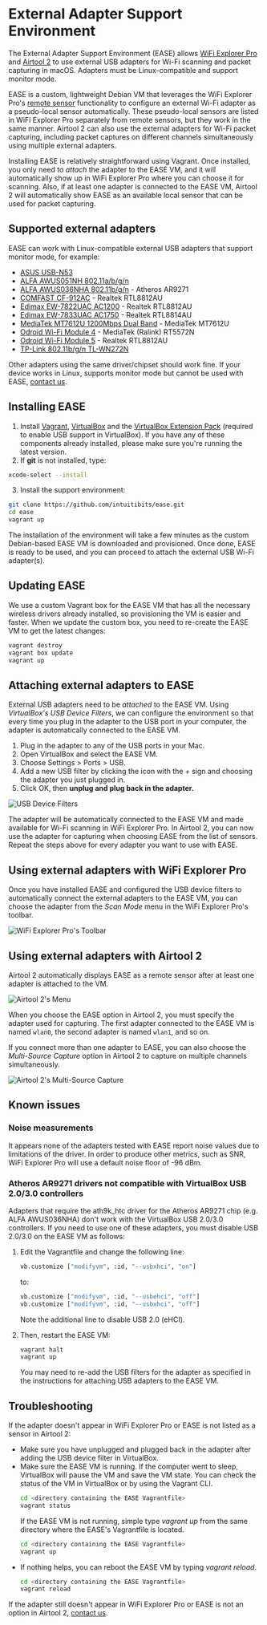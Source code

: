 # External Adapter Support Environment

The External Adapter Support Environment (EASE) allows [WiFi Explorer Pro](https://www.intuitibits.com/products/wifi-explorer-pro) and [Airtool 2](https://www.intuitibits.com/products/airtool) to use external USB adapters for Wi-Fi scanning and packet capturing in macOS. Adapters must be Linux-compatible and support monitor mode.

EASE is a custom, lightweight Debian VM that leverages the WiFi Explorer Pro's [remote sensor](https://github.com/intuitibits/wifiexplorer-sensor) functionality to configure an external Wi-Fi adapter as a pseudo-local sensor automatically. These pseudo-local sensors are listed in WiFi Explorer Pro separately from remote sensors, but they work in the same manner. Airtool 2 can also use the external adapters for Wi-Fi packet capturing, including packet captures on different channels simultaneously using multiple external adapters.

Installing EASE is relatively straightforward using Vagrant. Once installed, you only need to _attach_ the adapter to the EASE VM, and it will automatically show up in WiFi Explorer Pro where you can choose it for scanning. Also, if at least one adapter is connected to the EASE VM, Airtool 2 will automatically show EASE as an available local sensor that can be used for packet capturing.

## Supported external adapters

EASE can work with Linux-compatible external USB adapters that support monitor mode, for example:

* [ASUS USB-N53](https://www.amazon.com/Asus-Wireless-N-Graphical-Interface-USB-N53/dp/B005SAKW9G/ref=sr_1_1?ie=UTF8&qid=1515551234&sr=8-1&keywords=asus+usb+n53)
* [ALFA AWUS051NH 802.11a/b/g/n](https://www.amazon.com/Alfa-AWUS051NH-Wireless-Network-9dBi/dp/B003YH1X48/ref=sr_1_1?ie=UTF8&qid=1515526895&sr=8-1&keywords=AWUS051NH)
* [ALFA AWUS036NHA 802.11b/g/n](https://www.amazon.com/Alfa-AWUS036NHA-Wireless-USB-Adaptor/dp/B004Y6MIXS) - Atheros AR9271
* [COMFAST CF-912AC](https://www.amazon.com/Comfast-CF-912AC-1200Mbps-802-11ac-Wireless/dp/B00W37XPPK) - Realtek RTL8812AU
* [Edimax EW-7822UAC AC1200](https://www.amazon.com/gp/product/B00BXAXO7C/ref=ppx_yo_dt_b_asin_title_o01__o00_s00?ie=UTF8&psc=1) - Realtek RTL8812AU 
* [Edimax EW-7833UAC AC1750](https://www.amazon.com/gp/product/B01G51FBF6/ref=oh_aui_detailpage_o01_s00?ie=UTF8&psc=1) - Realtek RTL8814AU
* [MediaTek MT7612U 1200Mbps Dual Band](https://www.mediatek.com/products/broadbandWifi/mt7612u) - MediaTek MT7612U
* [Odroid Wi-Fi Module 4](https://ameridroid.com/products/wifi-module-4) - MediaTek (Ralink) RT5572N
* [Odroid Wi-Fi Module 5](https://ameridroid.com/products/wifi-module-5) - Realtek RTL8812AU
* [TP-Link 802.11b/g/n TL-WN272N](https://www.amazon.com/TP-Link-Wireless-Adapter-150Mbps-TL-WN727N/dp/B001WU2N1G/ref=sr_1_1?ie=UTF8&qid=1515706464&sr=8-1&keywords=tp-link+tl-wn727n)

Other adapters using the same driver/chipset should work fine. If your device works in Linux, supports monitor mode but cannot be used with EASE, [contact us](https://www.intuitibits.com/contact).

## Installing EASE

1. Install [Vagrant](https://www.vagrantup.com/downloads.html), [VirtualBox](https://www.virtualbox.org/wiki/Downloads) and the [VirtualBox Extension Pack](https://www.virtualbox.org/wiki/Downloads) (required to enable USB support in VirtualBox). If you have any of these components already installed, please make sure you're running the latest version.
2. If __git__ is not installed, type:
```bash
xcode-select --install
```
3. Install the support environment:
```bash
git clone https://github.com/intuitibits/ease.git
cd ease
vagrant up
```

The installation of the environment will take a few minutes as the custom Debian-based EASE VM is downloaded and provisioned. Once done, EASE is ready to be used, and you can proceed to attach the external USB Wi-Fi adapter(s).

## Updating EASE

We use a custom Vagrant box for the EASE VM that has all the necessary wireless drivers already installed, so provisioning the VM is easier and faster. When we update the custom box, you need to re-create the EASE VM to get the latest changes:

```bash
vagrant destroy
vagrant box update
vagrant up
```

## Attaching external adapters to EASE

External USB adapters need to be _attached_ to the EASE VM. Using _VirtualBox's USB Device Filters_, we can configure the environment so that every time you plug in the adapter to the USB port in your computer, the adapter is automatically connected to the EASE VM.

1. Plug in the adapter to any of the USB ports in your Mac.
1. Open VirtualBox and select the EASE VM.
1. Choose Settings > Ports > USB.
1. Add a new USB filter by clicking the icon with the _+_ sign and choosing the adapter you just plugged in.
1. Click OK, then **unplug and plug back in the adapter.**

![USB Device Filters](../master/images/usb_device_filters.png "USB Device Filters")

The adapter will be automatically connected to the EASE VM and made available for Wi-Fi scanning in WiFi Explorer Pro. In Airtool 2, you can now use the adapter for capturing when choosing EASE from the list of sensors. Repeat the steps above for every adapter you want to use with EASE.

## Using external adapters with WiFi Explorer Pro

Once you have installed EASE and configured the USB device filters to automatically connect the external adapters to the EASE VM, you can choose the adapter from the _Scan Mode_ menu in the WiFi Explorer Pro's toolbar.

![WiFi Explorer Pro's Toolbar](../master/images/wifiexplorerpro_toolbar.png "WiFi Explorer Pro's Toolbar")

## Using external adapters with Airtool 2

Airtool 2 automatically displays EASE as a remote sensor after at least one adapter is attached to the VM.

![Airtool 2's Menu](../master/images/airtool_menu.png "Airtool 2's Menu")

When you choose the EASE option in Airtool 2, you must specify the adapter used for capturing. The first adapter connected to the EASE VM is named ``wlan0``, the second adapter is named ``wlan1``, and so on. 

If you connect more than one adapter to EASE, you can also choose the _Multi-Source Capture_ option in Airtool 2 to capture on multiple channels simultaneously.

![Airtool 2's Multi-Source Capture](../master/images/airtool_multi_source_capture.png "Airtool 2's Multi-Source Capture")

## Known issues

### Noise measurements
It appears none of the adapters tested with EASE report noise values due to limitations of the driver. In order to produce other metrics, such as SNR, WiFi Explorer Pro will use a default noise floor of -96 dBm.

### Atheros AR9271 drivers not compatible with VirtualBox USB 2.0/3.0 controllers
Adapters that require the ath9k_htc driver for the Atheros AR9271 chip (e.g. ALFA AWUS036NHA) don't work with the VirtualBox USB 2.0/3.0 controllers. If you need to use one of these adapters, you must disable USB 2.0/3.0 on the EASE VM as follows:
    
1. Edit the Vagrantfile and change the following line:
    ```bash
    vb.customize ["modifyvm", :id, "--usbxhci", "on"]
    ```

    to:
    
    ```bash
    vb.customize ["modifyvm", :id, "--usbehci", "off"]
    vb.customize ["modifyvm", :id, "--usbxhci", "off"]
    ```

    Note the additional line to disable USB 2.0 (eHCI).

2. Then, restart the EASE VM:
    ```bash
    vagrant halt
    vagrant up
    ```
    
    You may need to re-add the USB filters for the adapter as specified in the instructions for attaching USB adapters to the EASE VM.

## Troubleshooting

If the adapter doesn't appear in WiFi Explorer Pro or EASE is not listed as a sensor in Airtool 2:
* Make sure you have unplugged and plugged back in the adapter after adding the USB device filter in VirtualBox.
* Make sure the EASE VM is running. If the computer went to sleep, VirtualBox will pause the VM and save the VM state. You can check the status of the VM in VirtualBox or by using the Vagrant CLI.
    ```bash
    cd <directory containing the EASE Vagrantfile>
    vagrant status
    ```
    If the EASE VM is not running, simple type _vagrant up_ from the same directory where the EASE's Vagrantfile is located. 
    ```bash
    cd <directory containing the EASE Vagrantfile>
    vagrant up
    ```
* If nothing helps, you can reboot the EASE VM by typing _vagrant reload_.
    ```bash
    cd <directory containing the EASE Vagrantfile>
    vagrant reload
    ```

If the adapter still doesn't appear in WiFi Explorer Pro or EASE is not an option in Airtool 2, [contact us](https://www.intuitibits.com/contact).
